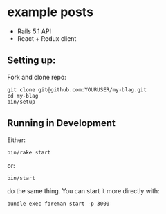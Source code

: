 # example posts

- Rails 5.1 API
- React + Redux client

## Setting up:

Fork and clone repo:

    git clone git@github.com:YOURUSER/my-blag.git
    cd my-blag
    bin/setup

## Running in Development

Either:

    bin/rake start

or:

    bin/start

do the same thing. You can start it more directly with:

    bundle exec foreman start -p 3000

